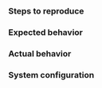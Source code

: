 ### Steps to reproduce
<!-- Tell us how  -->

### Expected behavior
<!-- Tell us what should happen -->

### Actual behavior
<!-- Tell us what happens instead -->

### System configuration

